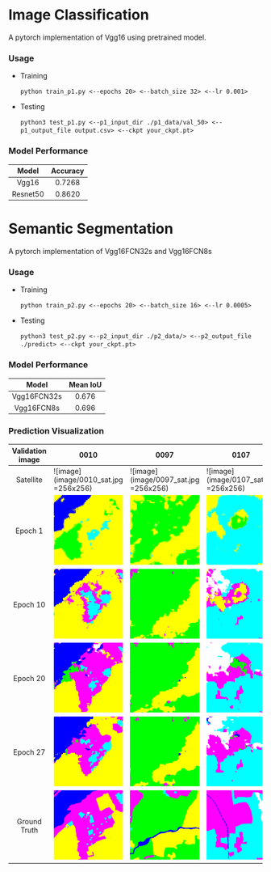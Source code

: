 # Image Classification

A pytorch implementation of Vgg16 using pretrained model.

### Usage

* Training

  ```
  python train_p1.py <--epochs 20> <--batch_size 32> <--lr 0.001>
  ```
* Testing

  ```
  python3 test_p1.py <--p1_input_dir ./p1_data/val_50> <--p1_output_file output.csv> <--ckpt your_ckpt.pt>
  ```

### Model Performance


|  Model  | Accuracy |
| :--------: | :--------: |
|  Vgg16  |  0.7268  |
| Resnet50 |  0.8620  |

# Semantic Segmentation

A pytorch implementation of Vgg16FCN32s and Vgg16FCN8s

### Usage

* Training

  ```
  python train_p2.py <--epochs 20> <--batch_size 16> <--lr 0.0005>
  ```
* Testing

  ```
  python3 test_p2.py <--p2_input_dir ./p2_data/> <--p2_output_file ./predict> <--ckpt your_ckpt.pt>
  ```

### Model Performance


|    Model    | Mean IoU |
| :-----------: | :--------: |
| Vgg16FCN32s |  0.676  |
| Vgg16FCN8s |  0.696  |

### Prediction Visualization


| Validation image | 0010                                             | 0097                                             | 0107                                             |
| :----------------: | -------------------------------------------------- | -------------------------------------------------- | -------------------------------------------------- |
|    Satellite    | ![image](image/0010_sat.jpg =256x256)                     | ![image](image/0097_sat.jpg =256x256)                     | ![image](image/0107_sat.jpg =256x256)                     |
|     Epoch 1     | ![image](image/9cb47a9a-0010-epochs_0_mask.png)  | ![image](image/9cb47a9a-0097-epochs_0_mask.png)  | ![image](image/9cb47a9a-0107-epochs_0_mask.png)  |
|     Epoch 10     | ![image](image/9cb47a9a-0010-epochs_9_mask.png)  | ![image](image/9cb47a9a-0097-epochs_9_mask.png)  | ![image](image/9cb47a9a-0107-epochs_9_mask.png)  |
|     Epoch 20     | ![image](image/9cb47a9a-0010-epochs_19_mask.png) | ![image](image/9cb47a9a-0097-epochs_19_mask.png) | ![image](image/9cb47a9a-0107-epochs_19_mask.png) |
|     Epoch 27     | ![image](image/9cb47a9a-0010-epochs_26_mask.png) | ![image](image/9cb47a9a-0097-epochs_26_mask.png) | ![image](image/9cb47a9a-0107-epochs_26_mask.png) |
|   Ground Truth   | ![image](image/0010_mask.png)                    | ![image](image/0097_mask.png)                    | ![image](image/0107_mask.png)                    |
